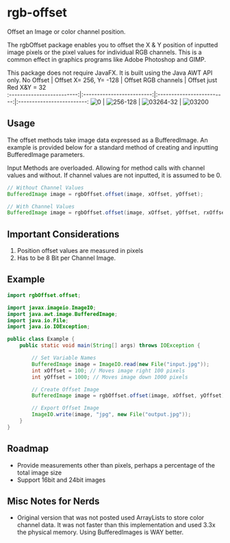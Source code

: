 # rgb-offset
Offset an Image or color channel position.

The rgbOffset package enables you to offset the X & Y position of inputted image pixels or the pixel values for individual RGB channels. This is a common effect in graphics programs like Adobe Photoshop and GIMP.

This package does not require JavaFX. It is built using the Java AWT API only.
No Offset                  |  Offset X= 256, Y= -128   |  Offset RGB channels      |  Offset just Red X&Y = 32         
:-------------------------:|:-------------------------:|:-------------------------:|:-------------------------:
![0](https://github.com/aabalke33/rgb-offset/assets/22086435/33fdf9f7-05b6-4b47-82f5-aec24283d8fc)  |  ![256-128](https://github.com/aabalke33/rgb-offset/assets/22086435/0f2dd0fb-8ea8-4cb8-afca-84964ee054ea)  |  ![03264-32](https://github.com/aabalke33/rgb-offset/assets/22086435/cb5126ff-cddd-4186-bb93-acca6fa03417)  |  ![03200](https://github.com/aabalke33/rgb-offset/assets/22086435/12ef6739-0517-4b19-a653-b6545fe9c231)

## Usage
The offset methods take image data expressed as a BufferedImage. An example is provided below for a standard method of creating and inputting BufferedImage parameters.

Input Methods are overloaded. Allowing for method calls with channel values and without. If channel values are not inputted, it is assumed to be 0.
```java
// Without Channel Values
BufferedImage image = rgbOffset.offset(image, xOffset, yOffset);

// With Channel Values
BufferedImage image = rgbOffset.offset(image, xOffset, yOffset, rxOffset, ryOffset, gxOffset, gyOffset, bxOffset, byOffset);
```
## Important Considerations
1. Position offset values are measured in pixels
2. Has to be 8 Bit per Channel Image.

## Example
```java
import rgbOffset.offset;

import javax.imageio.ImageIO;
import java.awt.image.BufferedImage;
import java.io.File;
import java.io.IOException;

public class Example {
    public static void main(String[] args) throws IOException {

        // Set Variable Names
        BufferedImage image = ImageIO.read(new File("input.jpg"));
        int xOffset = 100; // Moves image right 100 pixels
        int yOffset = 1000; // Moves image down 1000 pixels

        // Create Offset Image
        BufferedImage image = rgbOffset.offset(image, xOffset, yOffset);

        // Export Offset Image
        ImageIO.write(image, "jpg", new File("output.jpg"));
    }
}
```

## Roadmap

- Provide measurements other than pixels, perhaps a percentage of the total image size
- Support 16bit and 24bit images

## Misc Notes for Nerds
- Original version that was not posted used ArrayLists to store color channel data. It was not faster than this implementation and used 3.3x the physical memory. Using BufferedImages is WAY better.
